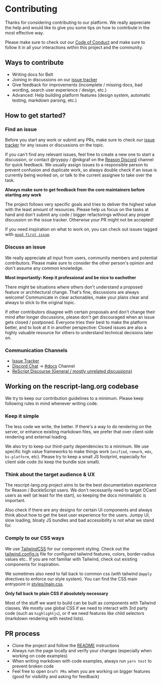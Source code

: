 # Contributing

Thanks for considering contributing to our platform. We really appreciate the help and would like to give you some tips on how to contribute in the most effective way.

Please make sure to check out our [Code of Conduct](CODE_OF_CONDUCT.md) and make sure to follow it in all your interactions within this project and the community.

## Ways to contribute

- Writing docs for Belt 
- Joining in discussions on our [issue tracker](https://github.com/reason-association/rescript-lang.org/issues)
- Give feedback for improvements (incomplete / missing docs, bad wording,
  search user experience / design, etc.)
- Advanced: Help building platform features (design system, automatic testing, markdown parsing, etc.)

## How to get started?

### Find an issue

Before you start any work or submit any PRs, make sure to check our [issue
tracker](https://github.com/reason-association/rescript-lang.org/issues) for any
issues or discussions on the topic.

If you can't find any relevant issues, feel free to create a new one to start a
discussion, or contact @ryyppy / @nikgraf on the [Reason
Discord](https://discord.gg/reasonml) channel for quick feedback. We usually
assign issues to a responsible person to prevent confusion and duplicate
work, so always double check if an issue is currently being worked on, or talk
to the current assignee to take over the task.

**Always make sure to get feedback from the core maintainers before starting any work**

The project follows very specific goals and tries to deliver the highest value
with the least amount of resources. Please help us focus on the tasks at hand
and don't submit any code / bigger refactorings without any proper discussion
on the issue tracker. Otherwise your PR might not be accepted! 

If you need inspiration on what to work on, you can check out issues tagged
with [`good first
issue`](https://github.com/reason-association/rescript-lang.org/issues?q=is%3Aissue+is%3Aopen+label%3A"good+first+issue").

### Discuss an issue

We really appreciate all input from users, community members and potential
contributors. Please make sure to consider the other person's opinion and
don't assume any common knowledge.

**Most importantly: Keep it professional and be nice to eachother**

There might be situations where others don't understand a proposed feature or
architectural change. That's fine, discussions are always welcome! Communicate
in clear actionables, make your plans clear and always to stick to the original
topic.

If other contributors disagree with certain proposals and don't change their
mind after longer discussions, please don't get discouraged when an issue gets
closed / postponed. Everyone tries their best to make the platform better, and
to look at it in another perspective: Closed issues are also a highly valuable
resource for others to understand technical decisions later on.

### Communication Channels

- [Issue Tracker](https://github.com/reason-association/rescript-lang.org/issues)
- [Discord Chat](https://discord.gg/reasonml) -> [#docs](https://discord.gg/fscQAnj) Channel
- [ReScript Discourse (General / mostly unrelated discussions)](http://forum.rescript-lang.org)

## Working on the rescript-lang.org codebase

We try to keep our contribution guidelines to a minimum. Please keep following
rules in mind whenever writing code.

### Keep it simple

The less code we write, the better. If there's a way to do rendering on the
server, or enhance existing markdown files, we prefer that over client-side
rendering and external loading.

We also try to keep our third-party dependencies to a minimum. We use specific
high value frameworks to make things work (`unified`, `remark`, `mdx`,
`bs-platform`, etc).  Please try to keep a small JS footprint, especially for
client side code (to keep the bundle size small).

### Think about the target audience & UX

The rescript-lang.org project aims to be the best documentation experience for
Reason / BuckleScript users. We don't necessarily need to target OCaml users as
well (at least for the start), so keeping the docs minimalistic is important.

Also check if there are any designs for certain UI components and always think
about how to get the best user experience for the users. Jumpy UI, slow
loading, bloaty JS bundles and bad accessibility is not what we stand for.

### Comply to our CSS ways

We use [TailwindCSS](https://tailwindcss.com) for our component styling. Check
out the [tailwind.config.js](tailwind.config.js) file for configured tailwind
features, colors, border-radius values etc..  If you are not familiar with
Tailwind, check out existing components for inspiration.

We sometimes also need to fall back to common css (with tailwind `@apply`
directives to enforce our style system). You can find the CSS main entrypoint
in [styles/main.css](styles/main.css).

**Only fall back to plain CSS if absolutely necessary**

Most of the stuff we want to build can be built as components with Tailwind
classes. We mostly use global CSS if we need to interact with 3rd party code
(such as `highlightjs`), or if we need features like child selectors (markdown
rendering with nested lists).

## PR process

- Clone the project and follow the [README](README.md) instructions
- Always run the page locally and verify your changes (especially when working on code examples)
- When writing markdown with code examples, always run `yarn test` to prevent broken code
- Feel free to open `Draft PRs` when you are working on bigger features (good
  for visibility and asking for feedback)
